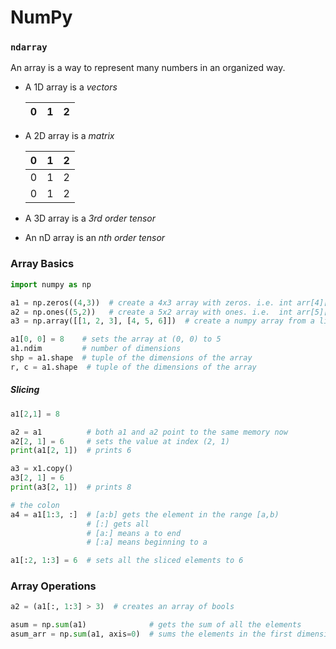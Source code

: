# NumPy

### `ndarray`

An array is a way to represent many numbers in an organized way.

- A 1D array is a <i>vectors</i>

  | 0   | 1   | 2   |
  | --- | --- | --- |

- A 2D array is a <i>matrix </i>

  | 0   | 1   | 2   |
  | --- | --- | --- |
  | 0   | 1   | 2   |
  | 0   | 1   | 2   |

- A 3D array is a <i>3rd order tensor</i>
- An nD array is an <i>nth order tensor</i>

### Array Basics

```py
import numpy as np

a1 = np.zeros((4,3))  # create a 4x3 array with zeros. i.e. int arr[4][3];
a2 = np.ones((5,2))   # create a 5x2 array with ones. i.e.  int arr[5][2];
a3 = np.array([[1, 2, 3], [4, 5, 6]])  # create a numpy array from a list

a1[0, 0] = 8    # sets the array at (0, 0) to 5
a1.ndim         # number of dimensions
shp = a1.shape  # tuple of the dimensions of the array
r, c = a1.shape  # tuple of the dimensions of the array
```

##### Slicing

```py
a1[2,1] = 8

a2 = a1          # both a1 and a2 point to the same memory now
a2[2, 1] = 6     # sets the value at index (2, 1)
print(a1[2, 1])  # prints 6

a3 = x1.copy()
a3[2, 1] = 6
print(a3[2, 1])  # prints 8

# the colon
a4 = a1[1:3, :]  # [a:b] gets the element in the range [a,b)
                 # [:] gets all
                 # [a:] means a to end
                 # [:a] means beginning to a

a1[:2, 1:3] = 6  # sets all the sliced elements to 6
```

### Array Operations

```py
a2 = (a1[:, 1:3] > 3)  # creates an array of bools

asum = np.sum(a1)              # gets the sum of all the elements
asum_arr = np.sum(a1, axis=0)  # sums the elements in the first dimension
```

